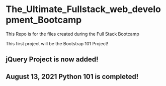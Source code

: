 # The_Ultimate_Fullstack_web_development_Bootcamp
This Repo is for the files created during the Full Stack Bootcamp

This first project will be the Bootstrap 101 Project!

## jQuery Project is now added!

## August 13, 2021 Python 101 is completed! 
    
